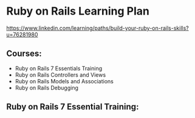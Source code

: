 # Ruby on Rails Learning Plan
https://www.linkedin.com/learning/paths/build-your-ruby-on-rails-skills?u=76281980

## Courses:
- Ruby on Rails 7 Essentials Training
- Ruby on Rails Controllers and Views
- Ruby on Rails Models and Associations
- Ruby on Rails Debugging

## Ruby on Rails 7 Essential Training:
